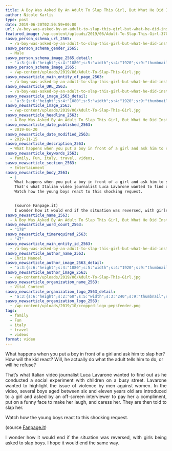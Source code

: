 ```yaml
---
title: A Boy Was Asked By An Adult To Slap This Girl, But What He Did Instead Is Inspiring
author: Nicole Karlis
type: post
date: 2019-06-20T02:50:59+00:00
url: /a-boy-was-asked-by-an-adult-to-slap-this-girl-but-what-he-did-instead-is-inspiring/
featured_image: /wp-content/uploads/2019/06/Adult-To-Slap-This-Girl-370x208.jpg
saswp_person_schema_url_2565:
  - /a-boy-was-asked-by-an-adult-to-slap-this-girl-but-what-he-did-instead-is-inspiring/
saswp_person_schema_gender_2565:
  - Male
saswp_person_schema_image_2565_detail:
  - 'a:3:{s:6:"height";s:4:"1080";s:5:"width";s:4:"1920";s:9:"thumbnail";s:82:"/wp-content/uploads/2019/06/Adult-To-Slap-This-Girl.jpg";}'
saswp_person_schema_image_2565:
  - /wp-content/uploads/2019/06/Adult-To-Slap-This-Girl.jpg
saswp_newsarticle_main_entity_of_page_2563:
  - /a-boy-was-asked-by-an-adult-to-slap-this-girl-but-what-he-did-instead-is-inspiring/
saswp_newsarticle_URL_2563:
  - /a-boy-was-asked-by-an-adult-to-slap-this-girl-but-what-he-did-instead-is-inspiring/
saswp_newsarticle_image_2563_detail:
  - 'a:3:{s:6:"height";s:4:"1080";s:5:"width";s:4:"1920";s:9:"thumbnail";s:82:"/wp-content/uploads/2019/06/Adult-To-Slap-This-Girl.jpg";}'
saswp_newsarticle_image_2563:
  - /wp-content/uploads/2019/06/Adult-To-Slap-This-Girl.jpg
saswp_newsarticle_headline_2563:
  - A Boy Was Asked By An Adult To Slap This Girl, But What He Did Instead Is Inspiring
saswp_newsarticle_date_published_2563:
  - 2019-06-20
saswp_newsarticle_date_modified_2563:
  - 2019-11-15
saswp_newsarticle_description_2563:
  - What happens when you put a boy in front of a girl and ask him to slap her? How will the kid react? Will, he actually do what the adult tells him to do, or will he refuse? That’s what Italian video journalist Luca Lavarone wanted to find out as he conducted a social experiment…
saswp_newsarticle_keywords_2563:
  - family, Fun, italy, travel, videos,
saswp_newsarticle_section_2563:
  - Entertainment
saswp_newsarticle_body_2563:
  - |
    What happens when you put a boy in front of a girl and ask him to slap her? How will the kid react? Will, he actually do what the adult tells him to do, or will he refuse?
    That's what Italian video journalist Luca Lavarone wanted to find out as he conducted a social experiment with children on a busy street. Lavarone wanted to highlight the issue of violence by men against women. In the video, several boys aged between six and eleven years old are introduced to a girl and asked by an off-screen interviewer to pay her a compliment, put on a funny face to make her laugh, and caress her. They are then told to slap her.
    Watch how the young boys react to this shocking request.
    ﻿

    (source Fanpage.it)
    I wonder how it would end if the situation was reversed, with girls being asked to slap boys. I hope it would end the same way.
saswp_newsarticle_name_2563:
  - A Boy Was Asked By An Adult To Slap This Girl, But What He Did Instead Is Inspiring
saswp_newsarticle_word_count_2563:
  - "178"
saswp_newsarticle_timerequired_2563:
  - "47"
saswp_newsarticle_main_entity_id_2563:
  - /a-boy-was-asked-by-an-adult-to-slap-this-girl-but-what-he-did-instead-is-inspiring/
saswp_newsarticle_author_name_2563:
  - Chris Manoel
saswp_newsarticle_author_image_2563_detail:
  - 'a:3:{s:6:"height";s:4:"1080";s:5:"width";s:4:"1920";s:9:"thumbnail";s:82:"/wp-content/uploads/2019/06/Adult-To-Slap-This-Girl.jpg";}'
saswp_newsarticle_author_image_2563:
  - /wp-content/uploads/2019/06/Adult-To-Slap-This-Girl.jpg
saswp_newsarticle_organization_name_2563:
  - Vital Content
saswp_newsarticle_organization_logo_2563_detail:
  - 'a:3:{s:6:"height";s:2:"60";s:5:"width";s:3:"240";s:9:"thumbnail";s:82:"/wp-content/uploads/2019/10/cropped-logo-pepsfeeder.png";}'
saswp_newsarticle_organization_logo_2563:
  - /wp-content/uploads/2019/10/cropped-logo-pepsfeeder.png
tags:
  - family
  - Fun
  - italy
  - travel
  - videos
format: video
---
```


What happens when you put a boy in front of a girl and ask him to slap her? How will the kid react? Will, he actually do what the adult tells him to do, or will he refuse?

<p style="text-align: justify;">
  That&#8217;s what Italian video journalist Luca Lavarone wanted to find out as he conducted a social experiment with children on a busy street. Lavarone wanted to highlight the issue of violence by men against women. In the video, several boys aged between six and eleven years old are introduced to a girl and asked by an off-screen interviewer to pay her a compliment, put on a funny face to make her laugh, and caress her. They are then told to slap her.
</p>

<p style="text-align: justify;">
  Watch how the young boys react to this shocking request.
</p>

(source <a href="https://web.archive.org/web/20150109204746/https://www.youtube.com/channel/UCWJhBqnyVdHAuxexgjghNFw" target="_blank" rel="noopener noreferrer">Fanpage.it</a>)

<p style="text-align: justify;">
  I wonder how it would end if the situation was reversed, with girls being asked to slap boys. I hope it would end the same way.
</p>
